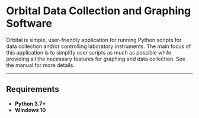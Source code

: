 # Orbital Data Collection and Graphing Software

Orbital is simple, user-friendly application for running Python scripts for data collection and/or controlling laboratory
instruments. The main focus of this application is to simplify user scripts as much as possible while providing all the
necessary features for graphing and data collection. See the manual for more details.

* * *
## Requirements

- **Python 3.7+**
- **Windows 10**
